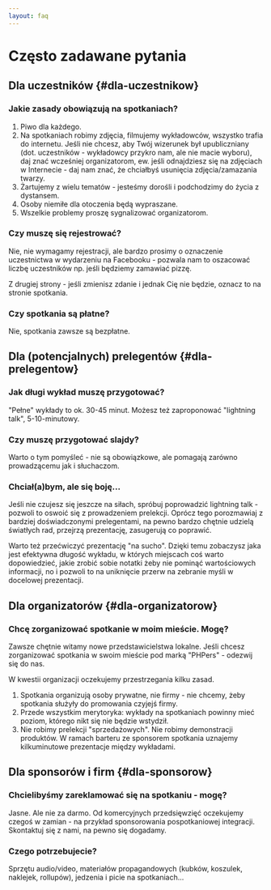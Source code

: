 ```yaml
---
layout: faq
---
```

# Często zadawane pytania

## Dla uczestników {#dla-uczestnikow}

### Jakie zasady obowiązują na spotkaniach?

1.  Piwo dla każdego.
2.  Na spotkaniach robimy zdjęcia, filmujemy wykładowców, wszystko trafia do
    internetu. Jeśli nie chcesz, aby Twój wizerunek był upubliczniany (dot.
    uczestników - wykładowcy przykro nam, ale nie macie wyboru), daj znać
    wcześniej organizatorom, ew. jeśli odnajdziesz się na zdjęciach w
    Internecie - daj nam znać, że chciałbyś usunięcia zdjęcia/zamazania twarzy.
3.  Żartujemy z wielu tematów - jesteśmy dorośli i podchodzimy do życia z
    dystansem.
4.  Osoby niemiłe dla otoczenia będą wypraszane.
5.  Wszelkie problemy proszę sygnalizować organizatorom.

### Czy muszę się rejestrować?

Nie, nie wymagamy rejestracji, ale bardzo prosimy o oznaczenie uczestnictwa w
wydarzeniu na Facebooku - pozwala nam to oszacować liczbę uczestników np. jeśli
będziemy zamawiać pizzę.

Z drugiej strony - jeśli zmienisz zdanie i jednak Cię nie będzie, oznacz to na
stronie spotkania.

### Czy spotkania są płatne?

Nie, spotkania zawsze są bezpłatne.

## Dla (potencjalnych) prelegentów {#dla-prelegentow}

### Jak długi wykład muszę przygotować?

"Pełne" wykłady to ok. 30-45 minut. Możesz też zaproponować "lightning talk",
5-10-minutowy.

### Czy muszę przygotować slajdy?

Warto o tym pomyśleć - nie są obowiązkowe, ale pomagają zarówno prowadzącemu
jak i słuchaczom.

### Chciał(a)bym, ale się boję...

Jeśli nie czujesz się jeszcze na siłach, spróbuj poprowadzić lightning talk -
pozwoli to oswoić się z prowadzeniem prelekcji. Oprócz tego porozmawiaj z
bardziej doświadczonymi prelegentami, na pewno bardzo chętnie udzielą światłych
rad, przejrzą prezentację, zasugerują co poprawić.

Warto też przećwiczyć prezentację "na sucho". Dzięki temu zobaczysz jaka jest
efektywna długość wykładu, w których miejscach coś warto dopowiedzieć, jakie
zrobić sobie notatki żeby nie pominąć wartościowych informacji, no i pozwoli to
na uniknięcie przerw na zebranie myśli w docelowej prezentacji.

## Dla organizatorów {#dla-organizatorow}

### Chcę zorganizować spotkanie w moim mieście. Mogę?

Zawsze chętnie witamy nowe przedstawicielstwa lokalne. Jeśli chcesz
zorganizować spotkania w swoim mieście pod marką "PHPers" - odezwij się do nas.

W kwestii organizacji oczekujemy przestrzegania kilku zasad.

1.  Spotkania organizują osoby prywatne, nie firmy - nie chcemy, żeby spotkania
    służyły do promowania czyjejś firmy.
2.  Przede wszystkim merytoryka: wykłady na spotkaniach powinny mieć poziom,
    którego nikt się nie będzie wstydził.
3.  Nie robimy prelekcji "sprzedażowych". Nie robimy demonstracji produktów. W
    ramach barteru ze sponsorem spotkania uznajemy kilkuminutowe prezentacje
    między wykładami.

## Dla sponsorów i firm {#dla-sponsorow}

### Chcielibyśmy zareklamować się na spotkaniu - mogę?

Jasne. Ale nie za darmo. Od komercyjnych przedsięwzięć oczekujemy czegoś w
zamian - na przykład sponsorowania pospotkaniowej integracji. Skontaktuj się z
nami, na pewno się dogadamy.

### Czego potrzebujecie?

Sprzętu audio/video, materiałów propagandowych (kubków, koszulek, naklejek,
rollupów), jedzenia i picie na spotkaniach...

